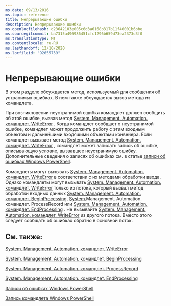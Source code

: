 ```yaml
---
ms.date: 09/13/2016
ms.topic: reference
title: Непрерывающие ошибки
description: Непрерывающие ошибки
ms.openlocfilehash: d23642103e005c6d3a6168b317b11f40001b6bbe
ms.sourcegitcommit: ba7315a496986451cfc1296b659d73ea2373d3f0
ms.translationtype: MT
ms.contentlocale: ru-RU
ms.lasthandoff: 12/10/2020
ms.locfileid: "92655739"
---
```

# <a name="non-terminating-errors"></a>Непрерывающие ошибки

В этом разделе обсуждается метод, используемый для сообщения об устранимых ошибках. В нем также обсуждается вызов метода из командлета.

При возникновении неустранимой ошибки командлет должен сообщить об этой ошибке, вызвав метод [System. Management. Automation. командлет. WriteError](/dotnet/api/System.Management.Automation.Cmdlet.WriteError) . Когда командлет сообщает о неустранимой ошибке, командлет может продолжить работу с этим входным объектом и дальнейшими входящими объектами конвейера. Если командлет вызывает метод [System. Management. Automation. командлет. WriteError](/dotnet/api/System.Management.Automation.Cmdlet.WriteError) , командлет может записать запись об ошибке, описывающую условие, вызвавшее неустранимую ошибку. Дополнительные сведения о записях об ошибках см. в статье [записи об ошибках Windows PowerShell](./windows-powershell-error-records.md).

Командлеты могут вызывать [System. Management. Automation. командлет. WriteError](/dotnet/api/System.Management.Automation.Cmdlet.WriteError) в соответствии с их методами обработки ввода. Однако командлеты могут вызывать [System. Management. Automation. командлет. WriteError](/dotnet/api/System.Management.Automation.Cmdlet.WriteError) только из потока, который вызвал метод обработки входных данных [System. Management. Automation. командлет. BeginProcessing](/dotnet/api/System.Management.Automation.Cmdlet.BeginProcessing), [System.](/dotnet/api/System.Management.Automation.Cmdlet.ProcessRecord)Management. Automation. командлет. ProcessRecord или [System. Management. Automation. командлет. EndProcessing](/dotnet/api/System.Management.Automation.Cmdlet.EndProcessing) . Не вызывайте [System. Management. Automation. командлет. WriteError](/dotnet/api/System.Management.Automation.Cmdlet.WriteError) из другого потока. Вместо этого следует сообщать об ошибках обратно в основной поток.

## <a name="see-also"></a>См. также:

[System. Management. Automation. командлет. WriteError](/dotnet/api/System.Management.Automation.Cmdlet.WriteError)

[System. Management. Automation. командлет. BeginProcessing](/dotnet/api/System.Management.Automation.Cmdlet.BeginProcessing)

[System. Management. Automation. командлет. ProcessRecord](/dotnet/api/System.Management.Automation.Cmdlet.ProcessRecord)

[System. Management. Automation. командлет. EndProcessing](/dotnet/api/System.Management.Automation.Cmdlet.EndProcessing)

[Записи об ошибках Windows PowerShell](./windows-powershell-error-records.md)

[Запись командлета Windows PowerShell](./writing-a-windows-powershell-cmdlet.md)
